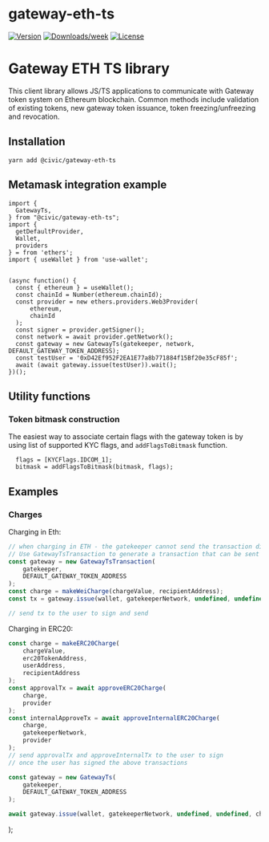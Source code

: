 # gateway-eth-ts

[![Version](https://img.shields.io/npm/v/gateway-eth-ts.svg)](https://www.npmjs.com/package/@civic/gateway-eth-ts)
[![Downloads/week](https://img.shields.io/npm/dw/gateway-eth-ts.svg)](https://www.npmjs.com/package/@civic/gateway-eth-ts)
[![License](https://img.shields.io/npm/l/gateway-eth-ts.svg)](https://github.com/civicteam/on-chain-identity-gateway/blob/main/ethereum/gateway-eth-ts/package.json)

# Gateway ETH TS library

This client library allows JS/TS applications to communicate with Gateway token system on Ethereum blockchain.
Common methods include validation of existing tokens, new gateway token issuance, token freezing/unfreezing and revocation.

## Installation

`yarn add @civic/gateway-eth-ts`

## Metamask integration example

```
import {
  GatewayTs,
} from "@civic/gateway-eth-ts";
import {
  getDefaultProvider,
  Wallet,
  providers
} = from 'ethers';
import { useWallet } from 'use-wallet';


(async function() {
  const { ethereum } = useWallet();
  const chainId = Number(ethereum.chainId);
  const provider = new ethers.providers.Web3Provider(
      ethereum,
      chainId
  );
  const signer = provider.getSigner();
  const network = await provider.getNetwork();
  const gateway = new GatewayTs(gatekeeper, network, DEFAULT_GATEWAY_TOKEN_ADDRESS);
  const testUser = '0xD42Ef952F2EA1E77a8b771884f15Bf20e35cF85f';
  await (await gateway.issue(testUser)).wait();
})();
```

## Utility functions


### Token bitmask construction

The easiest way to associate certain flags with the gateway token is by using list of supported KYC flags, and `addFlagsToBitmask` function.

```
  flags = [KYCFlags.IDCOM_1];
  bitmask = addFlagsToBitmask(bitmask, flags);
```

## Examples

### Charges

Charging in Eth:

```js
// when charging in ETH - the gatekeeper cannot send the transaction directly
// Use GatewayTsTransaction to generate a transaction that can be sent to the client
const gateway = new GatewayTsTransaction(
    gatekeeper,
    DEFAULT_GATEWAY_TOKEN_ADDRESS
);
const charge = makeWeiCharge(chargeValue, recipientAddress);
const tx = gateway.issue(wallet, gatekeeperNetwork, undefined, undefined, charge)

// send tx to the user to sign and send
```

Charging in ERC20:

```js
const charge = makeERC20Charge(
    chargeValue,
    erc20TokenAddress,
    userAddress,
    recipientAddress
);
const approvalTx = await approveERC20Charge(
    charge,
    provider
);
const internalApproveTx = await approveInternalERC20Charge(
    charge,
    gatekeeperNetwork,
    provider
);
// send approvalTx and approveInternalTx to the user to sign
// once the user has signed the above transactions

const gateway = new GatewayTs(
    gatekeeper,
    DEFAULT_GATEWAY_TOKEN_ADDRESS
);

await gateway.issue(wallet, gatekeeperNetwork, undefined, undefined, charge)
```

);
